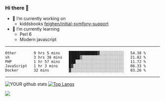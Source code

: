 ### Hi there 👋

- 🔭 I’m currently working on
  - kiddsbooks [feighen/initial-symfony-support](https://github.com/noondaysun/kiddsbooks.com/tree/feighen/initial-symfony-support)
- 🌱 I’m currently learning
  - Perl 6
  - Modern javascript

---
<!--START_SECTION:waka-->

```text
Other        9 hrs 5 mins    █████████████▓░░░░░░░░░░░   54.38 %
sh           3 hrs 38 mins   █████▒░░░░░░░░░░░░░░░░░░░   21.82 %
PHP          1 hr 57 mins    ███░░░░░░░░░░░░░░░░░░░░░░   11.72 %
JavaScript   1 hr 3 mins     █▓░░░░░░░░░░░░░░░░░░░░░░░   06.33 %
Docker       32 mins         ▓░░░░░░░░░░░░░░░░░░░░░░░░   03.26 %
```

<!--END_SECTION:waka-->
---
![YOUR github stats](https://github-readme-stats.vercel.app/api?username=noondaysun&show_icons=true&theme=onedark) [![Top Langs](https://github-readme-stats.vercel.app/api/top-langs/?username=noondaysun&layout=compact&theme=onedark)](https://github.com/anuraghazra/github-readme-stats)

[<img src="https://img.shields.io/badge/linkedin-%230077B5.svg?&style=for-the-badge&logo=linkedin&logoColor=white" />](https://www.linkedin.com/in/feighen-oosterbroek-9630a514a/)

<!--
**noondaysun/noondaysun** is a ✨ _special_ ✨ repository because its `README.md` (this file) appears on your GitHub profile.

Here are some ideas to get you started:

- 🔭 I’m currently working on ...
- 🌱 I’m currently learning ...
- 👯 I’m looking to collaborate on ...
- 🤔 I’m looking for help with ...
- 💬 Ask me about ...
- 📫 How to reach me: ...
- 😄 Pronouns: ...
- ⚡ Fun fact: ...
-->
